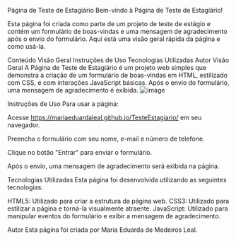 Página de Teste de Estagiário
Bem-vindo à Página de Teste de Estagiário!

Esta página foi criada como parte de um projeto de teste de estágio e contém um formulário de boas-vindas e uma mensagem de agradecimento após o envio do formulário. Aqui está uma visão geral rápida da página e como usá-la.

Conteúdo
Visão Geral
Instruções de Uso
Tecnologias Utilizadas
Autor
Visão Geral
A Página de Teste de Estagiário é um projeto web simples que demonstra a criação de um formulário de boas-vindas em HTML, estilizado com CSS, e com interações JavaScript básicas. Após o envio do formulário, uma mensagem de agradecimento é exibida.
![image](https://github.com/MariaEduardaLeal/TesteEstagiario/assets/71770176/4ec87e79-daca-4167-b07f-bf7256e4e96c)

Instruções de Uso
Para usar a página:

Acesse https://mariaeduardaleal.github.io/TesteEstagiario/ em seu navegador.

Preencha o formulário com seu nome, e-mail e número de telefone.

Clique no botão "Entrar" para enviar o formulário.

Após o envio, uma mensagem de agradecimento será exibida na página.

Tecnologias Utilizadas
Esta página foi desenvolvida utilizando as seguintes tecnologias:

HTML5: Utilizado para criar a estrutura da página web.
CSS3: Utilizado para estilizar a página e torná-la visualmente atraente.
JavaScript: Utilizado para manipular eventos do formulário e exibir a mensagem de agradecimento.

Autor
Esta página foi criada por Maria Eduarda de Medeiros Leal.
